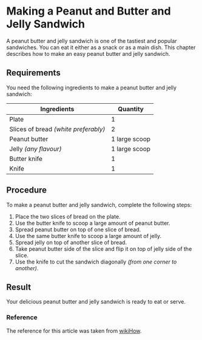 # Making a Peanut and Butter and Jelly Sandwich

A peanut butter and jelly sandwich is one of the tastiest and popular sandwiches. You can eat it
either as a snack or as a main dish. This chapter describes how to make an easy peanut butter
and jelly sandwich.

## Requirements

You need the following ingredients to make a peanut butter and jelly sandwich:

| Ingredients| Quantity|
| --- | --- |
| Plate | 1 |
| Slices of bread _(white preferably)_ | 2 |
| Peanut butter| 1 large scoop|
| Jelly _(any flavour)_ | 1 large scoop |
| Butter knife | 1 |
| Knife | 1 | 

## Procedure

To make a peanut butter and jelly sandwich, complete the following steps:

1. Place the two slices of bread on the plate.
1. Use the butter knife to scoop a large amount of peanut butter.
1. Spread peanut butter on top of one slice of bread.
1. Use the same butter knife to scoop a large amount of jelly.
1. Spread jelly on top of another slice of bread.
1. Take peanut butter side of the slice and flip it on top of jelly side of the slice. 
1. Use the knife to cut the sandwich diagonally _(from one corner to another)_.

## Result

Your delicious peanut butter and jelly sandwich is ready to eat or serve.

### Reference
The reference for this article was taken from [wikiHow](https://www.wikihow.com/Make-a-Peanut-Butter-and-Jelly-Sandwich).
